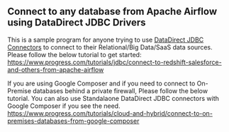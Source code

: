 ## Connect to any database from Apache Airflow using DataDirect JDBC Drivers

This is a sample program for anyone trying to use [DataDirect JDBC Connectors](https://www.progress.com/jdbc) to connect to their Relational/Big Data/SaaS data sources. Please follow the below tutorial to get started:
https://www.progress.com/tutorials/jdbc/connect-to-redshift-salesforce-and-others-from-apache-airflow

If you are using Google Composer and if you need to connect to On-Premise databases behind a private firewall, Please follow the below tutorial. You can also use Standalaone DataDirect JDBC connectors with Google Composer if you see the need. 
https://www.progress.com/tutorials/cloud-and-hybrid/connect-to-on-premises-databases-from-google-composer

